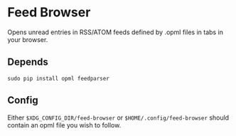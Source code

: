 # Feed Browser

Opens unread entries in RSS/ATOM feeds defined by .opml files in tabs in your browser.

## Depends

```sudo pip install opml feedparser```

## Config

Either `$XDG_CONFIG_DIR/feed-browser` or `$HOME/.config/feed-browser` should contain an opml file you wish to follow.
